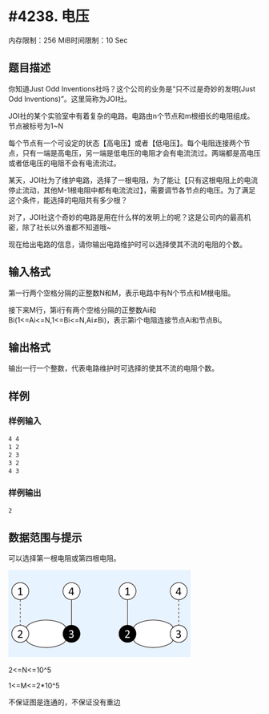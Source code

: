 # #4238. 电压

内存限制：256 MiB时间限制：10 Sec

## 题目描述

你知道Just Odd Inventions社吗？这个公司的业务是&ldquo;只不过是奇妙的发明(Just Odd Inventions)&rdquo;。这里简称为JOI社。

JOI社的某个实验室中有着复杂的电路。电路由n个节点和m根细长的电阻组成。节点被标号为1~N

每个节点有一个可设定的状态【高电压】或者【低电压】。每个电阻连接两个节点，只有一端是高电压，另一端是低电压的电阻才会有电流流过。两端都是高电压或者低电压的电阻不会有电流流过。

某天，JOI社为了维护电路，选择了一根电阻，为了能让【只有这根电阻上的电流停止流动，其他M-1根电阻中都有电流流过】，需要调节各节点的电压。为了满足这个条件，能选择的电阻共有多少根？

对了，JOI社这个奇妙的电路是用在什么样的发明上的呢？这是公司内的最高机密，除了社长以外谁都不知道哦~

现在给出电路的信息，请你输出电路维护时可以选择使其不流的电阻的个数。

## 输入格式

第一行两个空格分隔的正整数N和M，表示电路中有N个节点和M根电阻。

接下来M行，第i行有两个空格分隔的正整数Ai和Bi(1<=Ai<=N,1<=Bi<=N,Ai&ne;Bi)，表示第i个电阻连接节点Ai和节点Bi。

## 输出格式

输出一行一个整数，代表电路维护时可选择的使其不流的电阻个数。

## 样例

### 样例输入

    
    4 4
    1 2
    2 3
    3 2
    4 3
    

### 样例输出

    
    2
    

## 数据范围与提示

可以选择第一根电阻或第四根电阻。

 ![](upload/201508/bb.jpg)

2<=N<=10^5

1<=M<=2*10^5

不保证图是连通的，不保证没有重边
